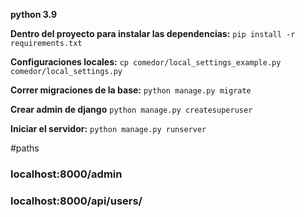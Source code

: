 **python 3.9**

**Dentro del proyecto para instalar las dependencias:**
`pip install -r requirements.txt`

**Configuraciones locales:**
`cp comedor/local_settings_example.py comedor/local_settings.py`

**Correr migraciones de la base:**
 `python manage.py migrate`

**Crear admin de django**
 `python manage.py createsuperuser`

**Iniciar el servidor:**
 `python manage.py runserver`
 

#paths 
### localhost:8000/admin 
### localhost:8000/api/users/


